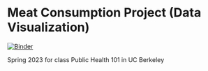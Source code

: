 # Meat Consumption Project (Data Visualization)


[![Binder](https://mybinder.org/badge_logo.svg)](https://mybinder.org/v2/gh/PPN271/Meat-Consumption-Project/main?labpath=Meat_consumption.ipynb)

Spring 2023 for class Public Health 101 in UC Berkeley

